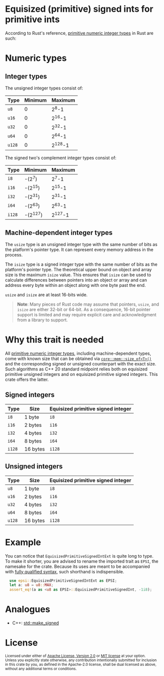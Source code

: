 # Equisized (primitive) signed ints for primitive ints

According to Rust's reference, [primitive numeric integer types][primitive numeric type] in Rust are such:

# Numeric types

## Integer types

The unsigned integer types consist of:

Type   | Minimum | Maximum
-------|---------|-------------------
`u8`   | 0       | 2<sup>8</sup>-1
`u16`  | 0       | 2<sup>16</sup>-1
`u32`  | 0       | 2<sup>32</sup>-1
`u64`  | 0       | 2<sup>64</sup>-1
`u128` | 0       | 2<sup>128</sup>-1

The signed two's complement integer types consist of:

Type   | Minimum            | Maximum
-------|--------------------|-------------------
`i8`   | -(2<sup>7</sup>)   | 2<sup>7</sup>-1
`i16`  | -(2<sup>15</sup>)  | 2<sup>15</sup>-1
`i32`  | -(2<sup>31</sup>)  | 2<sup>31</sup>-1
`i64`  | -(2<sup>63</sup>)  | 2<sup>63</sup>-1
`i128` | -(2<sup>127</sup>) | 2<sup>127</sup>-1

## Machine-dependent integer types

The `usize` type is an unsigned integer type with the same number of bits as the
platform's pointer type. It can represent every memory address in the process.

The `isize` type is a signed integer type with the same number of bits as the
platform's pointer type. The theoretical upper bound on object and array size
is the maximum `isize` value. This ensures that `isize` can be used to calculate
differences between pointers into an object or array and can address every byte
within an object along with one byte past the end.

`usize` and `isize` are at least 16-bits wide.

> **Note**: Many pieces of Rust code may assume that pointers, `usize`, and
> `isize` are either 32-bit or 64-bit. As a consequence, 16-bit
> pointer support is limited and may require explicit care and acknowledgment
> from a library to support.

# Why this trait is needed

All [primitive numeric integer types][primitive numeric type], including machine-dependent types, come with known size that can be obtained via [`core::mem::size_of<T>()`][core::mem::size_of] and the corresponding signed or unsigned counterpart with the exact size. Such algorithms as C++ 20 standard midpoint relies both on equisized primitive unsigned integers and on equisized primitive signed integers. This crate offers the latter.

## Signed integers

Type   | Size     | Equisized primitive signed integer 
-------|----------|-----------------------------------
`i8`   | 1 byte   | `i8`                              
`i16`  | 2 bytes  | `i16`                             
`i32`  | 4 bytes  | `i32`                             
`i64`  | 8 bytes  | `i64`                             
`i128` | 16 bytes | `i128`                            

## Unsigned integers

Type   | Size     | Equisized primitive signed integer 
-------|----------|-----------------------------------
`u8`   | 1 byte   | `i8`                              
`u16`  | 2 bytes  | `i16`                             
`u32`  | 4 bytes  | `i32`                             
`u64`  | 8 bytes  | `i64`                             
`u128` | 16 bytes | `i128`                            

# Example

You can notice that `EquisizedPrimitiveSignedIntExt` is quite long to type. To make it shorter, you are advised to rename the imported trait as `EPSI`, the namesake for the crate. Because its uses are meant to be accompanied with [fully qualified syntax](https://doc.rust-lang.org/book/ch19-03-advanced-traits.html#fully-qualified-syntax-for-disambiguation-calling-methods-with-the-same-name), such shorthand is indispensible.

```rust
  use epsi::EquisizedPrimitiveSignedIntExt as EPSI;
  let a: u8 = u8::MAX;
  assert_eq!(a as <u8 as EPSI>::EquisizedPrimitiveSignedInt, -1i8);
```

# Analogues

* C++: [std::make_signed](https://en.cppreference.com/w/cpp/types/make_signed)

# License

<sup>
Licensed under either of <a href="LICENSE-APACHE">Apache License, Version
2.0</a> or <a href="LICENSE-MIT">MIT license</a> at your option.
</sup>

<br>

<sub>
Unless you explicitly state otherwise, any contribution intentionally submitted
for inclusion in this crate by you, as defined in the Apache-2.0 license, shall
be dual licensed as above, without any additional terms or conditions.
</sub>

[primitive numeric type]: https://doc.rust-lang.org/reference/types/numeric.html
[core::mem::size_of]: https://doc.rust-lang.org/stable/core/mem/fn.size_of.html
[type promotion]: https://en.wikipedia.org/wiki/Type_conversion#Type_promotion